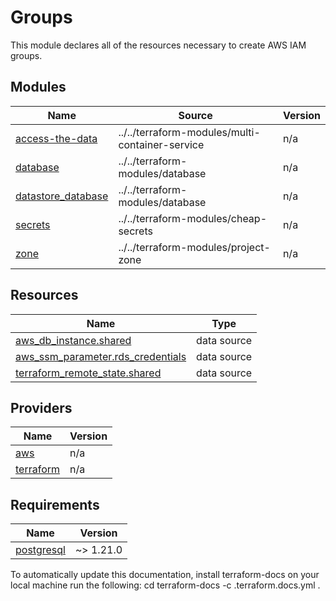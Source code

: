 <!-- BEGIN_TF_DOCS -->
# Groups

This module declares all of the resources necessary to create AWS IAM groups.


## Modules

| Name | Source | Version |
|------|--------|---------|
| <a name="module_access-the-data"></a> [access-the-data](#module\_access-the-data) | ../../terraform-modules/multi-container-service | n/a |
| <a name="module_database"></a> [database](#module\_database) | ../../terraform-modules/database | n/a |
| <a name="module_datastore_database"></a> [datastore\_database](#module\_datastore\_database) | ../../terraform-modules/database | n/a |
| <a name="module_secrets"></a> [secrets](#module\_secrets) | ../../terraform-modules/cheap-secrets | n/a |
| <a name="module_zone"></a> [zone](#module\_zone) | ../../terraform-modules/project-zone | n/a |
## Resources

| Name | Type |
|------|------|
| [aws_db_instance.shared](https://registry.terraform.io/providers/hashicorp/aws/latest/docs/data-sources/db_instance) | data source |
| [aws_ssm_parameter.rds_credentials](https://registry.terraform.io/providers/hashicorp/aws/latest/docs/data-sources/ssm_parameter) | data source |
| [terraform_remote_state.shared](https://registry.terraform.io/providers/hashicorp/terraform/latest/docs/data-sources/remote_state) | data source |


## Providers

| Name | Version |
|------|---------|
| <a name="provider_aws"></a> [aws](#provider\_aws) | n/a |
| <a name="provider_terraform"></a> [terraform](#provider\_terraform) | n/a |
## Requirements

| Name | Version |
|------|---------|
| <a name="requirement_postgresql"></a> [postgresql](#requirement\_postgresql) | ~> 1.21.0 |

To automatically update this documentation, install terraform-docs on your local machine run the following: 
    cd <directory of README location to update>
    terraform-docs -c .terraform.docs.yml . 
<!-- END_TF_DOCS -->    